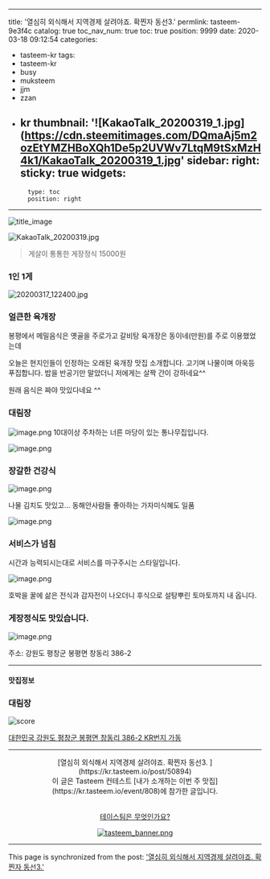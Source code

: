
---
title: '열심히 외식해서 지역경제 살려야죠. 확찐자 동선3.'
permlink: tasteem-9e3f4c
catalog: true
toc_nav_num: true
toc: true
position: 9999
date: 2020-03-18 09:12:54
categories:
- tasteem-kr
tags:
- tasteem-kr
- busy
- muksteem
- jjm
- zzan
- kr
thumbnail: '![KakaoTalk_20200319_1.jpg](https://cdn.steemitimages.com/DQmaAj5m2ozEtYMZHBoXQh1De5p2UVWv7LtqM9tSxMzH4k1/KakaoTalk_20200319_1.jpg'
sidebar:
    right:
        sticky: true
widgets:
    -
        type: toc
        position: right
---


![title_image](![KakaoTalk_20200319_1.jpg](https://cdn.steemitimages.com/DQmaAj5m2ozEtYMZHBoXQh1De5p2UVWv7LtqM9tSxMzH4k1/KakaoTalk_20200319_1.jpg))

![KakaoTalk_20200319.jpg](https://cdn.steemitimages.com/DQmRWTb5KiYgm76Q26rJtp9BGRne9djmX6g4EYmJHVeC6zo/KakaoTalk_20200319.jpg)
<br/>
> 게살이 통통한 게장정식 15000원


### 1인 1게
 
![20200317_122400.jpg](https://cdn.steemitimages.com/DQma2Gm8sctTLeBoUkuQPWBNMUizq1yFSkBNBfXeu5hV2zr/20200317_122400.jpg)

### 얼큰한 육개장
봉평에서 메밀음식은 옛골을 주로가고
갈비탕 육개장은 동이네(만원)를 주로 이용했었는데

오늘은 현지인들이 인정하는 오래된 육개장 맛집 소개합니다.
고기며 나물이며 아욱등 푸집합니다.
밥을 반공기만 말았더니 저에게는 살짝 간이 강하네요^^

원래 음식은 짜야 맛있다네요 ^^

### 대림장


![image.png](https://cdn.steemitimages.com/DQmb1SArmicoUdN7xzJTnW2svgJy2p52Xzccgj99EHhoACw/image.png)
10대이상 주차하는 너른 마당이 있는 통나무집입니다.

![image.png](https://cdn.steemitimages.com/DQmXmxR9DCjv6aF4KwMeAv6oP9VPeYyN5BjXwR84eSNRuFu/image.png)


### 장갈한 건강식

![image.png](https://cdn.steemitimages.com/DQmcK4BEUfZteGc9vrKxgR1v4q1eqkKc7JD4J5x3Wu8E3RJ/image.png)

나물 김치도 맛있고...
동해안사람들 좋아하는 가자미식혜도 일품

![image.png](https://cdn.steemitimages.com/DQmathvJsvdm4AcQAZWyZnR5tYSmb9B6hGC6QFUb873tRCW/image.png)

### 서비스가 넘침
시간과 능력되시는대로 서비스를 마구주시는 스타일입니다.

![image.png](https://cdn.steemitimages.com/DQmZvLWyQSYYhg2QNrSFRX7wnmWrq5rtbaD5gdGtYk2TAyT/image.png)

호박을  꿀에 삶은 전식과
감자전이 나오더니
후식으로 설탕뿌린 토마토까지 내 옵니다. 

### 게장정식도 맛있습니다.

![image.png](https://cdn.steemitimages.com/DQmPF6Th1M5dVtGNszNkeKtodg1ZtqZHH2Vu1mc36xakCE1/image.png)

주소: 강원도 평창군 봉평면 창동리 386-2

---------------------
#### 맛집정보
### 대림장
![score](https://static.tasteem.io/images/steem/2Crowns.png)

[대한민국 강원도 평창군 봉평면 창동리 386-2 KR번지 가동](https://kr.tasteem.io/post/50894#map)

-----------------------------------------
<center>[열심히 외식해서 지역경제 살려야죠. 확찐자 동선3. ](https://kr.tasteem.io/post/50894)
<br/>이 글은 Tasteem 컨테스트
 [내가 소개하는  이번 주 맛집](https://kr.tasteem.io/event/808)에 참가한 글입니다.

<br/>[테이스팀은 무엇인가요?](https://kr.tasteem.io/about)

[![tasteem_banner.png](https://static.tasteem.io/images/tasteem_banner_v3.png)](https://kr.tasteem.io)</center>

- - -

This page is synchronized from the post: ['열심히 외식해서 지역경제 살려야죠. 확찐자 동선3.'](https://steemit.com/@raah/tasteem-9e3f4c)
